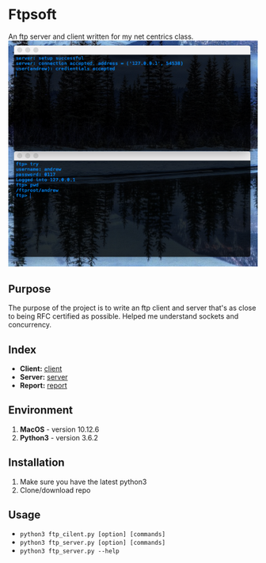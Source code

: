 # Ftpsoft
An ftp server and client written for my net centrics class. 
![example](./docs/example.png)

## Purpose
The purpose of the project is to write an ftp client and server that's as close to being RFC certified as possible. Helped me understand sockets and concurrency.

## Index
* **Client:** [client](./source/ftp\_client.py)  
* **Server:** [server](./source/ftp\_server.py)  
* **Report:** [report](./docs/report.pdf)

## Environment
1. **MacOS** - version 10.12.6
2. **Python3** - version 3.6.2

## Installation
1. Make sure you have the latest python3
2. Clone/download repo

## Usage
* `python3 ftp_cilent.py [option] [commands]`
* `python3 ftp_server.py [option] [commands]`
* `python3 ftp_server.py --help`
